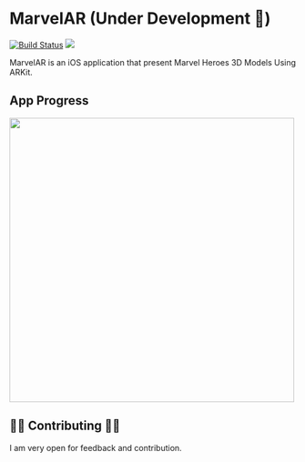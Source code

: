 # MarvelAR (Under Development 🔧)

[![Build Status](https://travis-ci.com/hadiidbouk/MarvelAR.svg?branch=dev)](https://travis-ci.com/hadiidbouk/MarvelAR)
<img src="https://img.shields.io/badge/Swift-5.0-orange.svg" />

MarvelAR is an iOS application that present Marvel Heroes 3D Models Using ARKit.

## App Progress
<img src="https://github.com/hadiidbouk/MarvelAR/blob/master/App%20Progress/12:06:2019.gif?raw=true" height="500px"/>


## 👏🏻 Contributing 👏🏻

I am very open for feedback and contribution.
